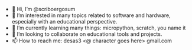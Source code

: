 - 👋 Hi, I’m @scriboergosum
- 👀 I’m interested in many topics related to software and hardware, especially with an educational perspective.
- 🌱 I’m currently learning many things: micropython, scratch, you name it
- 💞️ I’m looking to collaborate on educational tools and projects.
- 📫 How to reach me: desas3 <@ character goes here> gmail.com

<!---
scriboergosum/scriboergosum is a ✨ special ✨ repository because its `README.md` (this file) appears on your GitHub profile.
You can click the Preview link to take a look at your changes.
--->
